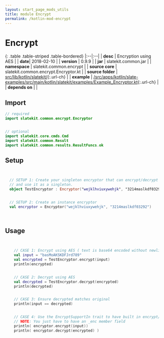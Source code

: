 ```yaml
---
layout: start_page_mods_utils
title: module Encrypt
permalink: /kotlin-mod-encrypt
---
```


# Encrypt

{: .table .table-striped .table-bordered}
|:--|:--|
| **desc** | Encryption using AES | 
| **date**| 2018-02-10 |
| **version** | 0.9.9  |
| **jar** | slatekit.common.jar  |
| **namespace** | slatekit.common.encrypt  |
| **source core** | slatekit.common.encrypt.Encryptor.kt  |
| **source folder** | [src/lib/kotlin/slatekit/](https://github.com/code-helix/slatekit/tree/master/src/lib/kotlin/slatekit/){:.url-ch}  |
| **example** | [/src/apps/kotlin/slate-examples/src/main/kotlin/slatekit/examples/Example_Encryptor.kt](https://github.com/code-helix/slatekit/tree/master/src/lib/kotlin/slatekit-examples/src/main/kotlin/slatekit/examples/Example_Encryptor.kt){:.url-ch} |
| **depends on** |   |

## Import
```kotlin 
// required 
import slatekit.common.encrypt.Encryptor


// optional 
import slatekit.core.cmds.Cmd
import slatekit.common.Result
import slatekit.common.results.ResultFuncs.ok


```

## Setup
```kotlin


  // SETUP 1: Create your singleton encryptor that can encrypt/decrypt using your custom key/secret.
  // and use it as a singleton.
  object TestEncryptor : Encryptor("wejklhviuxywehjk", "3214maslkdf03292")


  // SETUP 2: Create an instance encryptor
  val encryptor = Encryptor("wejklhviuxywehjk", "3214maslkdf03292")

  

```

## Usage
```kotlin


    // CASE 1: Encrypt using AES ( text is base64 encoded without newlines )
    val input = "basMoAKSKDFJrd789"
    val encrypted = TestEncryptor.encrypt(input)
    println(encrypted)


    // CASE 2: Decrypt using AES
    val decrypted = TestEncryptor.decrypt(encrypted)
    println(decrypted)


    // CASE 3: Ensure decrypted matches original
    println(input == decrypted)


    // CASE 4: Use the EncryptSupportIn trait to have built in encrypt/decrypt methods
    // NOTE: You just have to have an _enc member field
    println( encryptor.encrypt(input))
    println( encryptor.decrypt(encrypted) )
    

```

